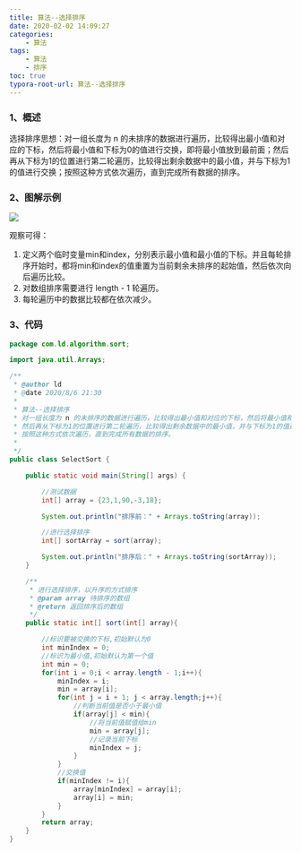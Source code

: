 ```yaml
---
title: 算法--选择排序
date: 2020-02-02 14:09:27
categories:
	- 算法
tags: 
	- 算法
	- 排序
toc: true
typora-root-url: 算法--选择排序
---
```




### 1、概述

选择排序思想：对一组长度为 n 的未排序的数据进行遍历，比较得出最小值和对应的下标，然后将最小值和下标为0的值进行交换，即将最小值放到最前面；然后再从下标为1的位置进行第二轮遍历，比较得出剩余数据中的最小值，并与下标为1的值进行交换；按照这种方式依次遍历，直到完成所有数据的排序。



### 2、图解示例

![](选择排序.jpg)

观察可得：

1. 定义两个临时变量min和index，分别表示最小值和最小值的下标。并且每轮排序开始时，都将min和index的值重置为当前剩余未排序的起始值，然后依次向后遍历比较。
2. 对数组排序需要进行 length - 1 轮遍历。
3. 每轮遍历中的数据比较都在依次减少。



### 3、代码

```java
package com.ld.algorithm.sort;

import java.util.Arrays;

/**
 * @author ld
 * @date 2020/8/6 21:30
 *
 * 算法--选择排序
 * 对一组长度为 n 的未排序的数据进行遍历，比较得出最小值和对应的下标，然后将最小值和下标为0的值进行交换，即将最小值放到最前面；
 * 然后再从下标为1的位置进行第二轮遍历，比较得出剩余数据中的最小值，并与下标为1的值进行交换；
 * 按照这种方式依次遍历，直到完成所有数据的排序。
 *
 */
public class SelectSort {

    public static void main(String[] args) {

        //测试数据
        int[] array = {23,1,90,-3,18};

        System.out.println("排序前：" + Arrays.toString(array));

        //进行选择排序
        int[] sortArray = sort(array);

        System.out.println("排序后：" + Arrays.toString(sortArray));
    }

    /**
     * 进行选择排序，以升序的方式排序
     * @param array 待排序的数组
     * @return 返回排序后的数组
     */
    public static int[] sort(int[] array){

        //标识要被交换的下标,初始默认为0
        int minIndex = 0;
        //标识为最小值,初始默认为第一个值
        int min = 0;
        for(int i = 0;i < array.length - 1;i++){
            minIndex = i;
            min = array[i];
            for(int j = i + 1; j < array.length;j++){
                //判断当前值是否小于最小值
                if(array[j] < min){
                    //将当前值赋值给min
                    min = array[j];
                    //记录当前下标
                    minIndex = j;
                }
            }
            //交换值
            if(minIndex != i){
                array[minIndex] = array[i];
                array[i] = min;
            }
        }
        return array;
    }
}
```

